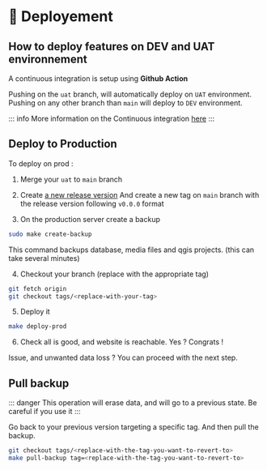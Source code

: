 # 🚀 Deployement

## How to deploy features on DEV and UAT environnement

A continuous integration is setup using **Github Action**

Pushing on the `uat` branch, will automatically deploy on `UAT` environment. \
Pushing on any other branch than `main` will deploy to `DEV` environment. 

::: info
More information on the Continuous integration [here](./ci.md)
:::

## Deploy to Production

To deploy on prod :

1. Merge your `uat` to `main` branch
2. Create [a new release version](https://github.com/CartONG/plateforme-urbaine-cameroun/releases/new)
And create a new tag on `main` branch with the release version following `v0.0.0` format

3. On the production server create a backup
``` bash
sudo make create-backup
```
This command backups database, media files and qgis projects. (this can take several minutes)

4. Checkout your branch (replace with the appropriate tag)
``` bash
git fetch origin
git checkout tags/<replace-with-your-tag>
```

5. Deploy it
``` bash
make deploy-prod
```

6. Check all is good, and website is reachable. Yes ? Congrats !

Issue, and unwanted data loss ? You can proceed with the next step.

## Pull backup

::: danger
This operation will erase data, and will go to a previous state. Be careful if you use it
:::

Go back to your previous version targeting a specific tag. And then pull the backup.

``` bash
git checkout tags/<replace-with-the-tag-you-want-to-revert-to>
make pull-backup tag=<replace-with-the-tag-you-want-to-revert-to>
```